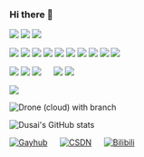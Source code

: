 ### Hi there 👋

<!--
**Sandman6z/Sandman6z** is a ✨ _special_ ✨ repository because its `README.md` (this file) appears on your GitHub profile.

Here are some ideas to get you started:

- 🔭 I’m currently working on ...
- 🌱 I’m currently learning ...
- 👯 I’m looking to collaborate on ...
- 🤔 I’m looking for help with ...
- 💬 Ask me about ...
- 📫 How to reach me: ...
- 😄 Pronouns: ...
- ⚡ Fun fact: ...
-->
<!-- https://shields.io/ -->

<img src="https://img.shields.io/badge/C-%E2%88%9A-yellowgreen" /> <img src="https://img.shields.io/badge/QT-%E2%88%9A-yellowgreen" />
<img height="" width="" src="https://img.shields.io/badge/python-3.9-orange?style=for-the-badge&logo=python&logoColor=orange" />
<br/>

<img src="https://img.shields.io/badge/AltiumDesigner-%E2%88%9A-lightgrey" />    <img src="https://img.shields.io/badge/Keil-%E2%88%9A-lightgrey" />
<img src="https://img.shields.io/badge/STM32Cubes'-%E2%88%9A-lightgrey" />
<img src="https://img.shields.io/badge/Arduino-%E2%88%9A-lightgrey" />
<img src="https://img.shields.io/badge/FPGA-%E2%88%9A-lightgrey" />
<img src="https://img.shields.io/badge/PCB-%E2%88%9A-lightgrey" />
<img src="https://img.shields.io/badge/PLC-%E2%88%9A-lightgrey" />
<img src="https://img.shields.io/badge/RTOS-%E2%88%9A-lightgrey" />
<img src="https://img.shields.io/badge/git-%E2%88%9A-lightgrey" />
<img src="https://img.shields.io/badge/MATLAB-%E2%88%9A-lightgrey" />
<br/>

<img src="https://img.shields.io/badge/NAS-%E2%88%9A-red"/> <img src="https://img.shields.io/badge/3Dprint-%E2%88%9A-red" />
<img src="https://img.shields.io/badge/EMCU-%E2%88%9A-red" />
&emsp;
<img src="https://img.shields.io/badge/Server-%E2%88%9A-red" />
<img src="https://img.shields.io/badge/RAID-%E2%88%9A-red" />
<br/>

<img src="https://img.shields.io/badge/UAV-Quadcopter-brightgreen?style=social&logo=appveyor" />


![Drone (cloud) with branch](https://img.shields.io/drone/build/Sandman6z/Pixhawk/2.4.8_v11)
<br/>

![Dusai's GitHub stats](https://github-readme-stats.vercel.app/api?username=Sandman6z&show_icons=true&theme=radical)
<br/>

[![Gayhub](https://img.shields.io/badge/Gayhub-......-Black)](https://github.com/Sandman6z)
&emsp;
[![CSDN](https://img.shields.io/badge/CSDN-Sandman6z-lightgrey)](https://blog.csdn.net/Sandman06?spm=1019.2139.3001.5343)
&emsp;
[![Bilibili](https://img.shields.io/badge/Bilibili-Sandman6z-Pink)](https://space.bilibili.com/120363860?spm_id_from=333.1007.0.0)
